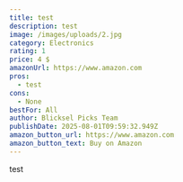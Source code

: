 ```yaml
---
title: test
description: test
image: /images/uploads/2.jpg
category: Electronics
rating: 1
price: 4 $
amazonUrl: https://www.amazon.com
pros:
  - test
cons:
  - None
bestFor: All
author: Blicksel Picks Team
publishDate: 2025-08-01T09:59:32.949Z
amazon_button_url: https://www.amazon.com
amazon_button_text: Buy on Amazon
---
```

t﻿est